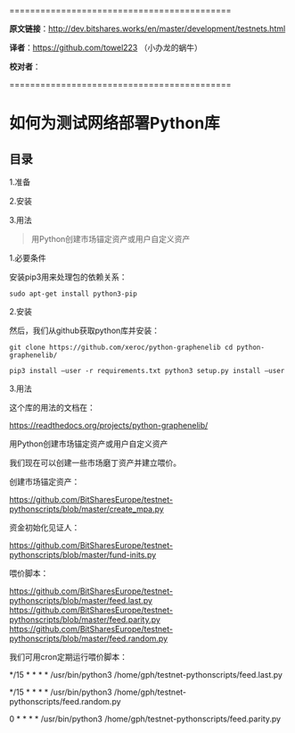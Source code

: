  ===========================================

  **原文链接**：<http://dev.bitshares.works/en/master/development/testnets.html>

 **译者**：https://github.com/towel223 （小办龙的蜗牛）

 **校对者**：

 ===========================================

# 如何为测试网络部署Python库 #

## 目录 ##
1.准备

2.安装

3.用法
>用Python创建市场锚定资产或用户自定义资产



1.必要条件

安装pip3用来处理包的依赖关系：


    sudo apt-get install python3-pip



2.安装

然后，我们从github获取python库并安装：

    git clone https://github.com/xeroc/python-graphenelib cd python-graphenelib/
    
    pip3 install –user -r requirements.txt python3 setup.py install –user



3.用法

这个库的用法的文档在：

https://readthedocs.org/projects/python-graphenelib/



用Python创建市场锚定资产或用户自定义资产

我们现在可以创建一些市场磨丁资产并建立喂价。


创建市场锚定资产：

https://github.com/BitSharesEurope/testnet-pythonscripts/blob/master/create_mpa.py

资金初始化见证人：

https://github.com/BitSharesEurope/testnet-pythonscripts/blob/master/fund-inits.py

喂价脚本：

https://github.com/BitSharesEurope/testnet-pythonscripts/blob/master/feed.last.py
https://github.com/BitSharesEurope/testnet-pythonscripts/blob/master/feed.parity.py
https://github.com/BitSharesEurope/testnet-pythonscripts/blob/master/feed.random.py


我们可用cron定期运行喂价脚本：

*/15 * * * * /usr/bin/python3 /home/gph/testnet-pythonscripts/feed.last.py

*/15 * * * * /usr/bin/python3 /home/gph/testnet-pythonscripts/feed.random.py

0    * * * * /usr/bin/python3 /home/gph/testnet-pythonscripts/feed.parity.py

